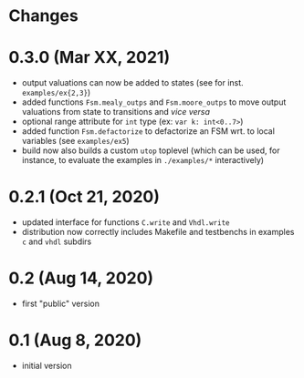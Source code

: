 # Changes

# 0.3.0 (Mar XX, 2021)
* output valuations can now be added to states (see for inst. `examples/ex{2,3}`)
* added functions `Fsm.mealy_outps`  and `Fsm.moore_outps` to move output valuations 
  from state to transitions and _vice versa_
* optional range attribute for `int` type (ex: `var k: int<0..7>`)
* added function `Fsm.defactorize` to defactorize an FSM wrt. to local variables (see `examples/ex5`)
* build now also builds a custom `utop` toplevel (which can be used, for instance, to evaluate the
  examples in `./examples/*` interactively)
  

# 0.2.1 (Oct 21, 2020)
* updated interface for functions `C.write` and `Vhdl.write` 
* distribution now correctly includes Makefile and testbenchs in examples `c` and `vhdl` subdirs

# 0.2 (Aug 14, 2020)
* first "public" version

# 0.1 (Aug 8, 2020)
* initial version 
